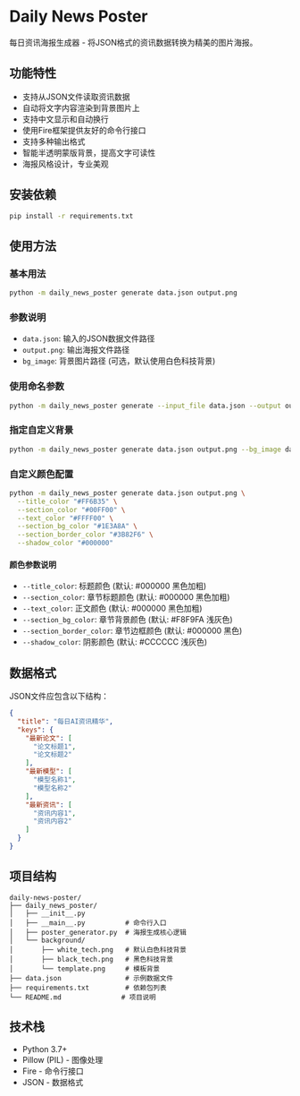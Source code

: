 # Daily News Poster

每日资讯海报生成器 - 将JSON格式的资讯数据转换为精美的图片海报。

## 功能特性

- 支持从JSON文件读取资讯数据
- 自动将文字内容渲染到背景图片上
- 支持中文显示和自动换行
- 使用Fire框架提供友好的命令行接口
- 支持多种输出格式
- 智能半透明蒙版背景，提高文字可读性
- 海报风格设计，专业美观

## 安装依赖

```bash
pip install -r requirements.txt
```

## 使用方法

### 基本用法

```bash
python -m daily_news_poster generate data.json output.png
```

### 参数说明

- `data.json`: 输入的JSON数据文件路径
- `output.png`: 输出海报文件路径
- `bg_image`: 背景图片路径 (可选，默认使用白色科技背景)

### 使用命名参数

```bash
python -m daily_news_poster generate --input_file data.json --output output.png
```

### 指定自定义背景

```bash
python -m daily_news_poster generate data.json output.png --bg_image daily_news_poster/background/black_tech.png
```

### 自定义颜色配置

```bash
python -m daily_news_poster generate data.json output.png \
  --title_color "#FF6B35" \
  --section_color "#00FF00" \
  --text_color "#FFFF00" \
  --section_bg_color "#1E3A8A" \
  --section_border_color "#3B82F6" \
  --shadow_color "#000000"
```

#### 颜色参数说明

- `--title_color`: 标题颜色 (默认: #000000 黑色加粗)
- `--section_color`: 章节标题颜色 (默认: #000000 黑色加粗)
- `--text_color`: 正文颜色 (默认: #000000 黑色加粗)
- `--section_bg_color`: 章节背景颜色 (默认: #F8F9FA 浅灰色)
- `--section_border_color`: 章节边框颜色 (默认: #000000 黑色)
- `--shadow_color`: 阴影颜色 (默认: #CCCCCC 浅灰色)

## 数据格式

JSON文件应包含以下结构：

```json
{
  "title": "每日AI资讯精华",
  "keys": {
    "最新论文": [
      "论文标题1",
      "论文标题2"
    ],
    "最新模型": [
      "模型名称1",
      "模型名称2"
    ],
    "最新资讯": [
      "资讯内容1",
      "资讯内容2"
    ]
  }
}
```

## 项目结构

```
daily-news-poster/
├── daily_news_poster/
│   ├── __init__.py
│   ├── __main__.py          # 命令行入口
│   ├── poster_generator.py  # 海报生成核心逻辑
│   └── background/
│       ├── white_tech.png   # 默认白色科技背景
│       ├── black_tech.png   # 黑色科技背景
│       └── template.png     # 模板背景
├── data.json                # 示例数据文件
├── requirements.txt         # 依赖包列表
└── README.md               # 项目说明
```

## 技术栈

- Python 3.7+
- Pillow (PIL) - 图像处理
- Fire - 命令行接口
- JSON - 数据格式
